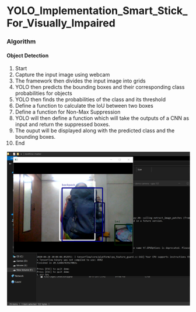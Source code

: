 # YOLO_Implementation_Smart_Stick_For_Visually_Impaired

### Algorithm

#### Object Detection
1. Start
2. Capture the input image using webcam
3. The framework then divides the input image into grids
4. YOLO then predicts the bounding boxes and their corresponding class
probabilities for objects
5. YOLO then finds the probabilities of the class and its threshold
6. Define a function to calculate the IoU between two boxes
7. Define a function for Non-Max Suppression
8. YOLO will then define a function which will take the outputs of a CNN
as input and return the suppressed boxes.
9. The ouput will be displayed along with the predicted class and the
bounding boxes.
10. End

![alt text](https://github.com/Mukta-glitch/YOLO_Implementation_Smart_Stick_For_Visually_Impaired/blob/main/Backpack.PNG)
